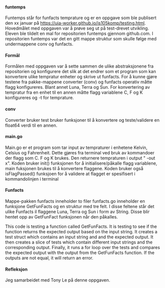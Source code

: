 #### funtemps
Funtemps står for funfacts temprature og er en oppgave som ble publisert den xx januar på https://uia-worker.github.io/is105komp/testing.html. Hovedmålet med oppgaven var å prøve seg ut på test-drevet utvikling. Eleven ble tildelt en mal for repositorien funtemps gjennom github.com. I repositorien funtemps var det en gitt mappe struktur som skulle følge med undermappene conv og funfacts. 

#### Formål
Formålen med oppgaven var å sette sammen de ulike abstraksjonene fra repositorien og konfigurere det slik at det endrer som et program som kan konvertere ulike tempratur enheter og skrive ut funfacts. For å kunne gjøre testene fra pakke-mappene converter (conv) og funfacts operativ måtte flagg konfigureres. Blant annet Luna, Terra og Sun. For konvertering av tempratur fra en enhet til en annen måtte flagg variablene C, F og K konfigureres og -t for temprature. 


#### conv
Converter bruker test bruker funksjoner til å konvertere og teste/validere en float64 verdi til en annen. 

#### main.go
Main.go er et program som tar input av tempraturer i enhetene Kelvin, Celsius og Fahrenheit. Dette gjøres fra terminal ved bruk av kommandoer der flagg som C. F og K brukes. Den returnere tempraturen i output " -out x". Koden bruker init() funksjonen for å initialisere/påkalle flagg variablene, main fuksjonen brukes til å konvertere flaggene. Koden bruker også isFlagPassed() funksjoen for å validere at flagget er spesifisert i kommandolinjen i terminal

#### Funfacts
Mappe-pakken funfacts inneholder to filer funfacts.go inneholder en funksjone GetFunFacts og en struktur med tre felt. I disse feltene står det ulike Funfacts il flaggene Luna, Terra og Sun i form av String. Disse blir hentet opp av GetFunFact funksjonen når den påkalles.

This code is testing a function called GetFunFacts. It is testing to see if the function returns the expected output based on the input string. It creates a test struct which contains an input string and and the expected output. It then creates a slice of tests which contain different input strings and the corresponding output. Finally, it runs a for loop over the tests and compares the expected output with the output from the GetFunFacts function. If the outputs are not equal, it will return an error.

#### Refleksjon

Jeg samarbeidet med Tony Le på denne oppgaven. 

